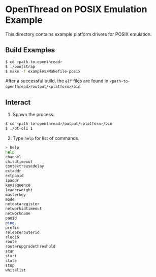# OpenThread on POSIX Emulation Example

This directory contains example platform drivers for POSIX emulation.

## Build Examples

```bash
$ cd <path-to-openthread>
$ ./bootstrap
$ make -f examples/Makefile-posix
```

After a successful build, the `elf` files are found in
`<path-to-openthread>/output/<platform>/bin`.

## 

## Interact

1. Spawn the process:

```bash
$ cd <path-to-openthread>/output/<platform>/bin
$ ./ot-cli 1
```

2. Type `help` for list of commands.

```bash
> help
help
channel
childtimeout
contextreusedelay
extaddr
extpanid
ipaddr
keysequence
leaderweight
masterkey
mode
netdataregister
networkidtimeout
networkname
panid
ping
prefix
releaserouterid
rloc16
route
routerupgradethreshold
scan
start
state
stop
whitelist
```
